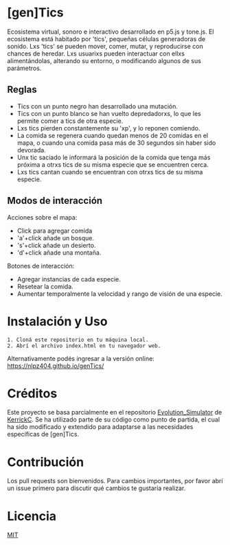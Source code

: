 # [gen]Tics

Ecosistema virtual, sonoro e interactivo desarrollado en p5.js y tone.js. El ecosistema está habitado por 'tics', pequeñas células generadoras de sonido. Lxs 'tics' se pueden mover, comer, mutar, y reproducirse con chances de heredar. Lxs usuarixs pueden interactuar con ellxs alimentándolas, alterando su entorno, o modificando algunos de sus parámetros.

## Reglas

- Tics con un punto negro han desarrollado una mutación.
- Tics con un punto blanco se han vuelto depredadorxs, lo que les permite comer a tics de otra especie.
- Lxs tics pierden constantemente su 'xp', y lo reponen comiendo.
- La comida se regenera cuando quedan menos de 20 comidas en el mapa, o cuando una comida pasa más de 30 segundos sin haber sido devorada.
- Unx tic saciado le informará la posición de la comida que tenga más próxima a otrxs tics de su misma especie que se encuentren cerca.
- Lxs tics cantan cuando se encuentran con otrxs tics de su misma especie.

## Modos de interacción

Acciones sobre el mapa:

- Click para agregar comida
- 'a'+click añade un bosque.
- 's'+click añade un desierto.
- 'd'+click añade una montaña.
    
Botones de interacción:

- Agregar instancias de cada especie.
- Resetear la comida.
- Aumentar temporalmente la velocidad y rango de visión de una especie.

# Instalación y Uso

    1. Cloná este repositorio en tu máquina local.
    2. Abrí el archivo index.html en tu navegador web.

Alternativamente podés ingresar a la versión online: https://nlpz404.github.io/genTics/

# Créditos

Este proyecto se basa parcialmente en el repositorio [Evolution_Simulator](https://github.com/KerrickC/Evolution_Simulator) de [KerrickC](https://github.com/KerrickC). Se ha utilizado parte de su código como punto de partida, el cual ha sido modificado y extendido para adaptarse a las necesidades específicas de [gen]Tics.

# Contribución

Los pull requests son bienvenidos. Para cambios importantes, por favor abrí un issue primero para discutir qué cambios te gustaría realizar.

# Licencia

[MIT](https://choosealicense.com/licenses/mit/)
